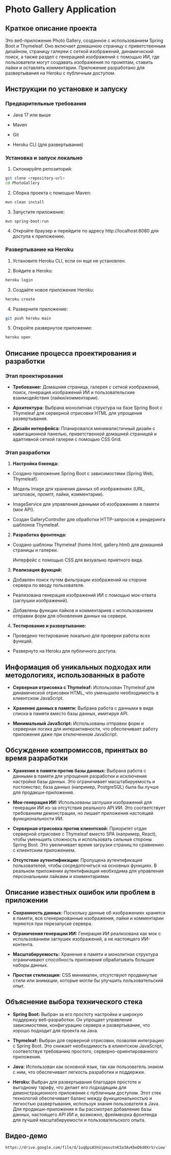 # Photo Gallery Application

## Краткое описание проекта

Это веб-приложение Photo Gallery, созданное с использованием Spring Boot и Thymeleaf. Оно включает домашнюю страницу с приветственным дизайном, страницу галереи с сеткой изображений, динамический поиск, а также раздел с генерацией изображений с помощью ИИ, где пользователи могут создавать изображения по промптам, ставить лайки и оставлять комментарии. Приложение разработано для развертывания на Heroku с публичным доступом.

## Инструкции по установке и запуску

### Предварительные требования

- Java 17 или выше

- Maven

- Git

- Heroku CLI (для развертывания)

### Установка и запуск локально

1. Склонируйте репозиторий:

```bash
git clone <repository-url>
cd PhotoGallery
```

2. Сборка проекта с помощью Maven:
```bash
mvn clean install
```
3. Запустите приложение:
```bash
mvn spring-boot:run
```
4. Откройте браузер и перейдите по адресу http://localhost:8080 для доступа к приложению.

### Развертывание на **Heroku**

1. Установите Heroku CLI, если он еще не установлен.

2. Войдите в Heroku:
```bash
heroku login
```
3. Создайте новое приложение Heroku:
```bash
heroku create
```
4. Разверните приложение:
```bash
git push heroku main
```
5. Откройте развернутое приложение:
```bash
heroku open
```
## Описание процесса проектирования и разработки

### Этап проектирования

- **Требование:** Домашняя страница, галерея с сеткой изображений, поиск, генерация изображений ИИ и пользовательские взаимодействия (лайки/комментарии).

- **Архитектура:** Выбрана монолитная структура на базе Spring Boot с Thymeleaf для серверной отрисовки HTML для упрощения развертывания.

- **Дизайн интерфейса:** Планировался минималистичный дизайн с навигационной панелью, приветственной домашней страницей и адаптивной сеткой галереи с помощью CSS Grid.

### Этап разработки

1. **Настройка бэкенда:**

- Создано приложение Spring Boot с зависимостями (Spring Web, Thymeleaf).

- Модель Image для хранения данных об изображениях (URL, заголовок, промпт, лайки, комментарии).

- ImageService для управления данными об изображениях в памяти (мок API).

- Создан GalleryController для обработки HTTP-запросов и рендеринга шаблонов Thymeleaf.

2. **Разработка фронтенда:**

- Создано шаблоны Thymeleaf (home.html, gallery.html) для домашней страницы и галереи.

  Интерфейс с помощью CSS для визуально приятного вида.

3. **Реализация функций:**

- Добавлен поиск путем фильтрации изображений на стороне сервера по вводу пользователя.

- Реализована генерация изображений ИИ с помощью мок-ответа (заглушки изображений).

- Добавлены функции лайков и комментариев с использованием отправки форм для обновления данных на сервере.

4. **Тестирование и развертывание:**

- Проведено тестирование локально для проверки работы всех функций.

- Развернуто на Heroku для публичного доступа.

## Информация об уникальных подходах или методологиях, использованных в работе

- **Серверная отрисовка с Thymeleaf:** Использован Thymeleaf для динамической отрисовки HTML, что уменьшило необходимость в клиентском JavaScript.

- **Хранение данных в памяти:** Выбрана работа с данными в виде списка в памяти вместо базы данных, имитируя API.

- **Минимальный JavaScript:** Использованы отправки форм и серверная логика для интерактивности, что обеспечивает работу приложения даже при отключенном JavaScript.

## Обсуждение компромиссов, принятых во время разработки

- **Хранение в памяти против базы данных:** Выбрана работа с данными в памяти для упрощения разработки и исключения настройки базы данных. Это ограничивает масштабируемость и постоянство; база данных (например, PostgreSQL) была бы лучше для продакшн-приложения.

- **Мок-генерация ИИ:** Использованы заглушки изображений для генерации ИИ из-за отсутствия реального API ИИ. Это соответствует требованиям демонстрации, но лишает приложения настоящей функциональности ИИ.

- **Серверная отрисовка против клиентской:** Приоритет отдан серверной отрисовке с Thymeleaf вместо SPA (например, React), чтобы уменьшить сложность и использовать сильные стороны Spring Boot. Это увеличивает время загрузки страниц по сравнению с клиентским приложением.

- **Отсутствие аутентификации:** Пропущена аутентификация пользователей, чтобы сосредоточиться на основных функциях. В реальном приложении аутентификация необходима для управления персональными лайками и комментариями.

## Описание известных ошибок или проблем в приложении

- **Сохранность данных:** Поскольку данные об изображениях хранятся в памяти, все сгенерированные изображения, лайки и комментарии теряются при перезапуске сервера.

- **Ограничения генерации ИИ:** Генерация ИИ реализована как мок с использованием заглушек изображений, а не настоящего ИИ-контента.

- **Масштабируемость:** Хранение в памяти и монолитная структура ограничивают способность приложения обрабатывать большие наборы данных.

- **Простая стилизация:** CSS минимален, отсутствуют продвинутые стили или анимации, которые могли бы улучшить пользовательский опыт.

## Объяснение выбора технического стека

- **Spring Boot:** Выбран за его простоту настройки и широкую поддержку веб-разработки. Он упрощает управление зависимостями, конфигурацию сервера и развертывание, что хорошо подходит для проекта на Java.

- **Thymeleaf:** Выбран для серверной отрисовки, позволяя интеграцию с Spring Boot. Это снижает необходимость в клиентском JavaScript, соответствуя требованию простого, серверно-ориентированного приложения.

- **Java:** Использован как основной язык, так как пользователь знаком с ним, что обеспечивает легкость разработки и поддержки.

- **Heroku:** Выбран для развертывания благодаря простоте и выгодному тарифу, что делает его подходящим для демонстрационного приложения с публичным доступом. Этот стек технологий обеспечивает баланс между функциональностью и легкостью развертывания, используя знания пользователя в Java. Для продакшн-приложения я бы рассмотрел добавление базы данных, настоящего API ИИ и, возможно, фреймворка фронтенда для лучшей масштабируемости и пользовательского опыта.

## Видео-демо
```bash 
https://drive.google.com/file/d/1uqQpsA5hUjmasutnK3a3AvKbeD6d0XrV/view?usp=share_link
```
